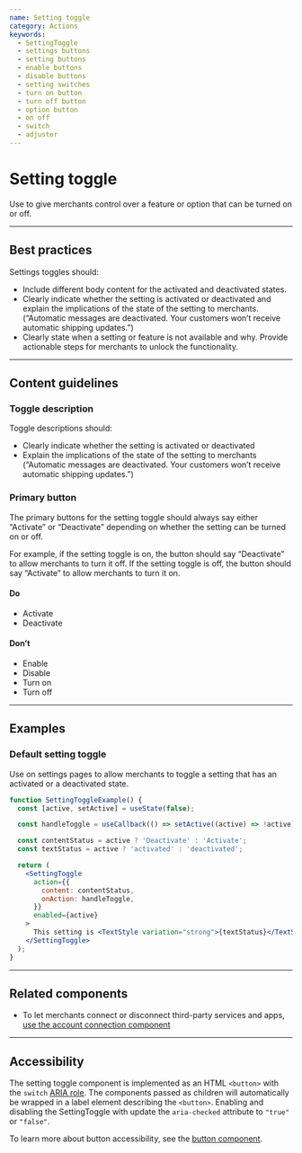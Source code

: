 ```yaml
---
name: Setting toggle
category: Actions
keywords:
  - SettingToggle
  - settings buttons
  - setting buttons
  - enable buttons
  - disable buttons
  - setting switches
  - turn on button
  - turn off button
  - option button
  - on off
  - switch
  - adjuster
---
```


# Setting toggle

Use to give merchants control over a feature or option that can be turned
on or off.

---

## Best practices

Settings toggles should:

- Include different body content for the activated and deactivated states.
- Clearly indicate whether the setting is activated or deactivated and explain the
  implications of the state of the setting to merchants. (“Automatic messages
  are deactivated. Your customers won’t receive automatic shipping updates.”)
- Clearly state when a setting or feature is not available and why. Provide
  actionable steps for merchants to unlock the functionality.

---

## Content guidelines

### Toggle description

Toggle descriptions should:

- Clearly indicate whether the setting is activated or deactivated
- Explain the implications of the state of the setting to merchants
  (“Automatic messages are deactivated. Your customers won’t receive automatic
  shipping updates.”)

### Primary button

The primary buttons for the setting toggle should always say either “Activate” or
“Deactivate” depending on whether the setting can be turned on or off.

For example, if the setting toggle is on, the button should say “Deactivate” to
allow merchants to turn it off. If the setting toggle is off, the button should
say “Activate” to allow merchants to turn it on.

<!-- usagelist -->

#### Do

- Activate
- Deactivate

#### Don’t

- Enable
- Disable
- Turn on
- Turn off

<!-- end -->

---

## Examples

### Default setting toggle

Use on settings pages to allow merchants to toggle a setting that has an activated or a deactivated state.

```jsx
function SettingToggleExample() {
  const [active, setActive] = useState(false);

  const handleToggle = useCallback(() => setActive((active) => !active), []);

  const contentStatus = active ? 'Deactivate' : 'Activate';
  const textStatus = active ? 'activated' : 'deactivated';

  return (
    <SettingToggle
      action={{
        content: contentStatus,
        onAction: handleToggle,
      }}
      enabled={active}
    >
      This setting is <TextStyle variation="strong">{textStatus}</TextStyle>.
    </SettingToggle>
  );
}
```

---

## Related components

- To let merchants connect or disconnect third-party services and apps, [use the account connection component](https://polaris.shopify.com/components/actions/account-connection)

---

## Accessibility

<!-- content-for: web -->

The setting toggle component is implemented as an HTML `<button>` with the `switch` [ARIA role](https://developer.mozilla.org/en-US/docs/Web/Accessibility/ARIA/Roles/switch_role).
The components passed as children will automatically be wrapped in a label element describing the `<button>`. Enabling and disabling the SettingToggle with update the `aria-checked` attribute to `"true"` or `"false"`.

To learn more about button accessibility, see the [button component](https://polaris.shopify.com/components/actions/button).

<!-- /content-for-->
